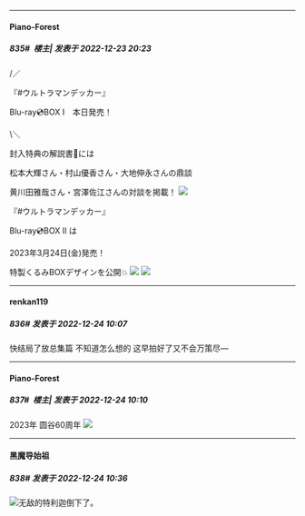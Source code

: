 

*****

####  Piano-Forest  
##### 835#         楼主| 发表于 2022-12-23 20:23

/／

『#ウルトラマンデッカー』

Blu-ray💿BOX Ⅰ　本日発売！

\＼

封入特典の解説書📘には

松本大輝さん・村山優香さん・大地伸永さんの鼎談

黄川田雅哉さん・宮澤佐江さんの対談を掲載！
<img src="https://p.sda1.dev/9/a39c45f78aa4a74779152d27e5912e96/20221223_202219.jpg" referrerpolicy="no-referrer">

『#ウルトラマンデッカー』

Blu-ray💿BOX Ⅱ は

2023年3月24日(金)発売！

特製くるみBOXデザインを公開💥
<img src="https://p.sda1.dev/9/cce357937bb47e269d4733f5f7f829ca/20221223_202222.jpg" referrerpolicy="no-referrer">
<img src="https://p.sda1.dev/9/703b8f461e5b66ae382ce8c361333bac/20221223_202223.jpg" referrerpolicy="no-referrer">



*****

####  renkan119  
##### 836#       发表于 2022-12-24 10:07

快结局了放总集篇 不知道怎么想的 这早拍好了又不会万策尽—

*****

####  Piano-Forest  
##### 837#         楼主| 发表于 2022-12-24 10:10

2023年 圆谷60周年
<img src="https://p.sda1.dev/9/f22596571b6c45f4d234979c33896952/20221224_100513.jpg" referrerpolicy="no-referrer">



*****

####  黑魔导始祖  
##### 838#       发表于 2022-12-24 10:36

<img src="https://static.saraba1st.com/image/smiley/face2017/066.png" referrerpolicy="no-referrer">无敌的特利迦倒下了。

